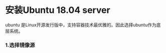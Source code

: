 # 安装Ubuntu 18.04 server
ubuntu 是Linux开源发行版中，支持容器技术最优雅的。因此选择ubuntu作为底层系统。
### 1.选择镜像源

<!--stackedit_data:
eyJoaXN0b3J5IjpbLTE3OTA5NzIxNjIsMjAyNDA4MTE1OSwxNT
AwMjcwMTMxLDEwMjMyOTk1NjgsLTE2Nzk2NzkyODFdfQ==
-->